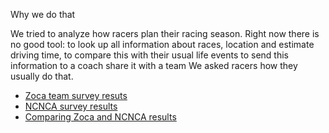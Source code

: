 Why we do that

We tried to analyze how racers plan their racing season. Right now there is no good tool:
to look up all information about races, location and estimate driving time,
to compare this with their usual life events
to send this information to a coach
share it with a team
We asked racers how they usually do that.

* [Zoca team survey resuts](survey/zoca-team-survey-results.md)
* [NCNCA survey results](survey/ncnca-survey-results.md)
* [Comparing Zoca and NCNCA results](survey/comparing-zoca-and-ncnca-results.md)
